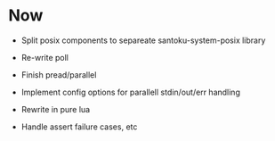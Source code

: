 # Now

- Split posix components to separeate santoku-system-posix library
- Re-write poll
- Finish pread/parallel
- Implement config options for parallell stdin/out/err handling

- Rewrite in pure lua
- Handle assert failure cases, etc
